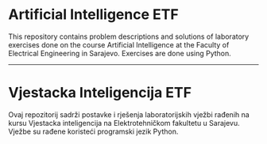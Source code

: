 # Artificial Intelligence ETF
This repository contains problem descriptions and solutions of laboratory exercises done on the course Artificial Intelligence at the Faculty of Electrical Engineering in Sarajevo.
Exercises are done using Python.
__________________________________________________________________________________________________________________________________________________________________________

# Vjestacka Inteligencija ETF

Ovaj repozitorij sadrži postavke i rješenja laboratorijskih vježbi rađenih na kursu Vjestacka inteligencija na Elektrotehničkom fakultetu u Sarajevu.
Vježbe su rađene koristeći programski jezik Python.
